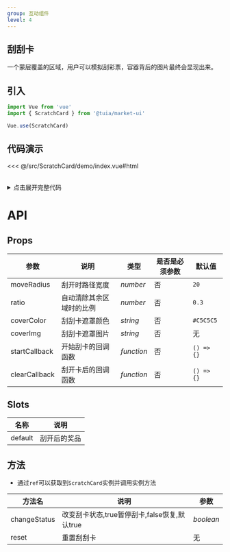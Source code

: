 ```yaml
---
group: 互动组件
level: 4
---
```


## 刮刮卡
一个蒙层覆盖的区域，用户可以模拟刮彩票，容器背后的图片最终会显现出来。

## 引入

```js
import Vue from 'vue'
import { ScratchCard } from '@tuia/market-ui'

Vue.use(ScratchCard)
```

## 代码演示

<<< @/src/ScratchCard/demo/index.vue#html

<br />

<details>

<summary>点击展开完整代码</summary>

<<< @/src/ScratchCard/demo/index.vue#js

</details>

# API

## Props

| 参数 | 说明 | 类型 | 是否是必须参数 | 默认值 |
| --- | --- | --- | --- | --- |
| moveRadius | 刮开时路径宽度 | _number_ | 否 | `20` |
| ratio | 自动清除其余区域时的比例 | _number_ | 否 | `0.3` |
| coverColor | 刮刮卡遮罩颜色 | _string_ | 否 | `#C5C5C5` |
| coverImg | 刮刮卡遮罩图片 | _string_ | 否 | 无 |
| startCallback | 开始刮卡的回调函数 | _function_ | 否 | `() => {}` |
| clearCallback | 刮开卡后的回调函数 | _function_ | 否 | `() => {}` |

## Slots
| 名称 | 说明 |
| --- | --- |
| default | 刮开后的奖品 |

## 方法
* 通过`ref`可以获取到`ScratchCard`实例并调用实例方法

| 方法名 | 说明 | 参数 |
| --- | --- | --- |
| changeStatus | 改变刮卡状态,true暂停刮卡,false恢复,默认true | _boolean_ |
| reset | 重置刮刮卡 | 无 |
